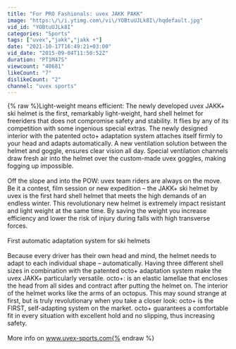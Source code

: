 ```yaml
---
title: "For PRO Fashionals: uvex JAKK PAKK"
image: "https:\/\/i.ytimg.com\/vi\/YOBtuUJLk8I\/hqdefault.jpg"
vid_id: "YOBtuUJLk8I"
categories: "Sports"
tags: ["uvex","jakk","jakk +"]
date: "2021-10-17T16:49:21+03:00"
vid_date: "2015-09-04T11:50:52Z"
duration: "PT1M47S"
viewcount: "40681"
likeCount: "7"
dislikeCount: "2"
channel: "uvex sports"
---
```

{% raw %}Light-weight means efficient: The newly developed uvex JAKK+ ski helmet is the first, remarkably light-weight, hard shell helmet for freeriders that does not compromise safety and stability. It flies by any of its competition with some ingenious special extras. The newly designed interior with the patented octo+ adaptation system attaches itself firmly to your head and adapts automatically. A new ventilation solution between the helmet and goggle, ensures clear vision all day. Special ventilation channels draw fresh air into the helmet over the custom-made uvex goggles, making fogging up impossible.<br /><br />Off the slope and into the POW: uvex team riders are always on the move. Be it a contest, film session or new expedition – the JAKK+ ski helmet by uvex is the first hard shell helmet that meets the high demands of an endless winter. This revolutionary new helmet is extremely impact resistant and light weight at the same time. By saving the weight you increase efficiency and lower the risk of injury during falls with high transverse forces.<br /><br />First automatic adaptation system for ski helmets<br /><br />Because every driver has their own head and mind, the helmet needs to adapt to each individual shape – automatically. Having three different shell sizes in combination with the patented octo+ adaptation system make the uvex JAKK+ particularly versatile. octo+: is an elastic lamellae that encloses the head from all sides and contract after putting the helmet on. The interior of the helmet works like the arms of an octopus. This may sound strange at first, but is truly revolutionary when you take a closer look: octo+ is the FIRST, self-adapting system on the market. octo+ guarantees a comfortable fit in every situation with excellent hold and no slipping, thus increasing safety.<br /><br />More info on www.uvex-sports.com{% endraw %}
